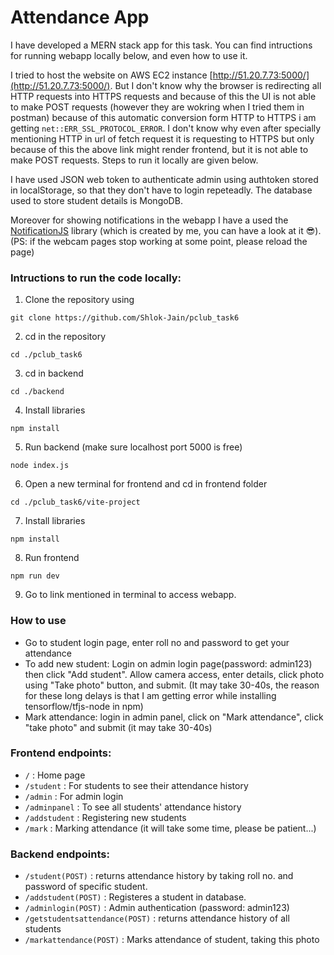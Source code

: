 # Attendance App

I have developed a MERN stack app for this task. You can find intructions for running webapp locally below, and even how to use it.

I tried to host the website on AWS EC2 instance [http://51.20.7.73:5000/](http://51.20.7.73:5000/). But I don't know why the browser is redirecting all HTTP requests into HTTPS requests and because of this the UI is not able to make POST requests (however they are wokring when I tried them in postman) because of this automatic conversion form HTTP to HTTPS i am getting `net::ERR_SSL_PROTOCOL_ERROR`. I don't know why even after specially mentioning HTTP in url of fetch request it is requesting to HTTPS but only because of this the above link might render frontend, but it is not able to make POST requests. Steps to run it locally are given below.

I have used JSON web token to authenticate admin using authtoken stored in localStorage, so that they don't have to login repeteadly. The database used to store student details is MongoDB.

Moreover for showing notifications in the webapp I have a used the [NotificationJS](https://shlok-jain.github.io/Notification-library/) library (which is created by me, you can have a look at it 😎). (PS: if the webcam pages stop working at some point, please reload the page)

### Intructions to run the code locally:
1. Clone the repository using
```console
git clone https://github.com/Shlok-Jain/pclub_task6
```
2. cd in the repository
```console
cd ./pclub_task6
```
3. cd in backend
```console
cd ./backend
```
4. Install libraries
```console
npm install
```
5. Run backend (make sure localhost port 5000 is free)
```console
node index.js
```
6. Open a new terminal for frontend and cd in frontend folder
```console
cd ./pclub_task6/vite-project
```
7. Install libraries
```console
npm install
```
8. Run frontend
```console
npm run dev
```
9. Go to link mentioned in terminal to access webapp.

### How to use
- Go to student login page, enter roll no and password to get your attendance
- To add new student: Login on admin login page(password: admin123) then click "Add student". Allow camera access, enter details, click photo using "Take photo" button, and submit. (It may take 30-40s, the reason for these long delays is that I am getting error while installing tensorflow/tfjs-node in npm)
- Mark attendance: login in admin panel, click on "Mark attendance", click "take photo" and submit (it may take 30-40s)


### Frontend endpoints:
- `/` : Home page
- `/student` : For students to see their attendance history
- `/admin` : For admin login
- `/adminpanel` : To see all students' attendance history
- `/addstudent` : Registering new students
- `/mark` : Marking attendance (it will take some time, please be patient...)

### Backend endpoints:
- `/student(POST)` : returns attendance history by taking roll no. and password of specific student.
- `/addstudent(POST)` : Registeres a student in database.
- `/adminlogin(POST)` : Admin authentication (password: admin123)
- `/getstudentsattendance(POST)` : returns attendance history of all students
- `/markattendance(POST)` : Marks attendance of student, taking this photo
